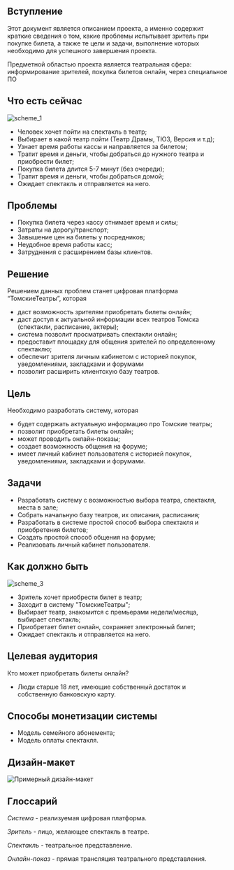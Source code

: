 ## **Вступление**
Этот документ является описанием проекта, а именно содержит краткие сведения о том, какие проблемы испытывает зритель при покупке билета,  а также те цели и задачи, выполнение которых необходимо для успешного завершения проекта.

Предметной областью проекта является театральная сфера: информирование зрителей, покупка билетов онлайн, через специальное ПО

## **Что есть сейчас**
![scheme_1](https://github.com/schstp/Theater-Platform/blob/master/passport/%D0%A7%D1%82%D0%BE%20%D1%81%D0%B5%D0%B9%D1%87%D0%B0%D1%81.png "Что есть сейчас...")

+ Человек хочет пойти на спектакль в театр;
+ Выбирает в какой театр пойти (Театр Драмы, ТЮЗ, Версия и т.д);
+ Узнает время работы кассы и направляется за билетом;
+ Тратит время и деньги, чтобы добраться до нужного театра и приобрести билет;
+ Покупка билета длится 5-7 минут (без очереди);
+ Тратит время и деньги, чтобы добраться домой;
+ Ожидает спектакль и отправляется на него.

## **Проблемы**
+ Покупка билета через кассу отнимает время и силы;
+ Затраты на дорогу/транспорт;
+ Завышение цен на билеты у посредников;
+ Неудобное время работы касс;
+ Затруднения с расширением базы клиентов.

## **Решение**
Решением данных проблем станет цифровая платформа “ТомскиеТеатры”, которая 
+ даст возможность зрителям приобретать билеты онлайн;
+ даст доступ к актуальной информации всех театров Томска (спектакли, расписание, актеры);
+ система позволит просматривать спектакли онлайн;
+ предоставит площадку для общения зрителей по определенному спектаклю;
+ обеспечит зрителя личным кабинетом с историей покупок, уведомлениями, закладками и форумами
+ позволит расширить клиентскую базу театров.

## **Цель**
Необходимо разработать систему, которая
+ будет содержать актуальную информацию про Томские театры;
+ позволит приобретать билеты онлайн;
+ может проводить онлайн-показы;
+ создает возможность общения на форуме;
+ имеет личный кабинет пользователя с историей покупок, уведомлениями, закладками и форумами.

## **Задачи**
+ Разработать систему с возможностью выбора театра, спектакля, места в зале;
+ Собрать начальную базу театров, их описания, расписания;
+ Разработать в системе простой способ выбора спектакля и приобретения билетов;
+ Создать простой способ общения на форуме;
+ Реализовать личный кабинет пользователя.

## **Как должно быть**
![scheme_3](https://github.com/schstp/Theater-Platform/blob/master/passport/%D0%9A%D0%B0%D0%BA%20%D0%B4%D0%BE%D0%BB%D0%B6%D0%BD%D0%BE%20%D0%B1%D1%8B%D1%82%D1%8C.png "Как должно быть...")
+ Зритель хочет приобрести билет в театр;
+ Заходит в систему "ТомскиеТеатры";
+ Выбирает театр, знакомится с премьерами недели/месяца, выбирает спектакль;
+ Приобретает билет онлайн, сохраняет электронный билет;
+ Ожидает спектакль и отправляется на него.

## **Целевая аудитория**
Кто может приобретать билеты онлайн?
+ Люди старше 18 лет, имеющие собственный достаток и собственную банковскую карту.

## **Способы монетизации системы**
+ Модель семейного абонемента; 
+ Модель оплаты спектакля.

## **Дизайн-макет**
![Примерный дизайн-макет](https://github.com/schstp/Theater-Platform/blob/master/passport/%D0%9F%D1%80%D0%B8%D0%BC%D0%B5%D1%80%D0%BD%D1%8B%D0%B9.JPG "Примерный дизайн-макет")  

## **Глоссарий**
*Система* - реализуемая цифровая платформа.

*Зритель* - лицо, желающее спектакль в театре.

*Спектакль* - театральное представление.

*Онлайн-показ* - прямая трансляция театрального представления.

